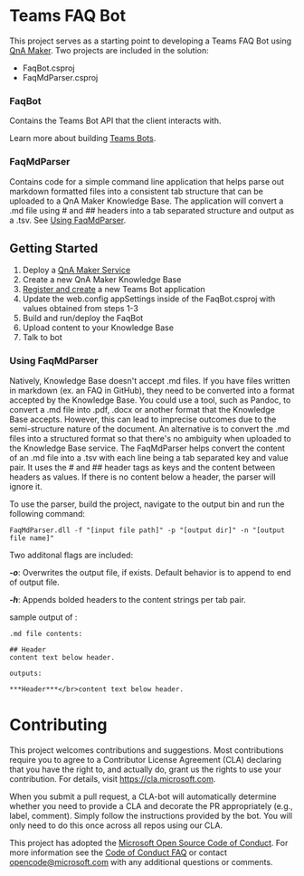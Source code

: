 
# Teams FAQ Bot

This project serves as a starting point to developing a Teams FAQ Bot using [QnA Maker](https://www.qnamaker.ai/).
Two projects are included in the solution:

* FaqBot.csproj
* FaqMdParser.csproj

### FaqBot
Contains the Teams Bot API that the client interacts with. 

Learn more about building [Teams Bots](https://docs.microsoft.com/en-us/microsoftteams/platform/concepts/bots/bots-create).

### FaqMdParser
Contains code for a simple command line application that helps parse out markdown formatted files into a consistent tab structure that can be uploaded to a QnA Maker Knowledge Base. The application will convert a .md file using # and ## headers into a tab separated structure and output as a .tsv. See [Using FaqMdParser](#using-faqmdparser).

## Getting Started

1. Deploy a [QnA Maker Service]((https://www.qnamaker.ai/))
2. Create a new QnA Maker Knowledge Base
3. [Register and create](https://docs.microsoft.com/en-us/microsoftteams/platform/concepts/bots/bots-create#create-a-bot-for-microsoft-teams) a new Teams Bot application 
4. Update the web.config appSettings inside of the FaqBot.csproj with values obtained from steps 1-3
5. Build and run/deploy the FaqBot
6. Upload content to your Knowledge Base
7. Talk to bot

### Using FaqMdParser
Natively, Knowledge Base doesn't accept .md files. If you have files written in markdown (ex. an FAQ in GitHub),  they need to be converted into a format accepted by the Knowledge Base. You could use a tool, such as Pandoc, to convert a .md file into .pdf, .docx or another format that the Knowledge Base accepts. However, this can lead to imprecise outcomes due to the semi-structure nature of the document. An alternative is to convert the .md files into a structured format so that there's no ambiguity when uploaded to the Knowledge Base service. The FaqMdParser helps convert the content of an .md file into a .tsv with each line being a tab separated key and value pair. It uses the # and ## header tags as keys and the content between headers as values. If there is no content below a header, the parser will ignore it.

To use the parser, build the project, navigate to the output bin and run the following command:
```
FaqMdParser.dll -f "[input file path]" -p "[output dir]" -n "[output file name]"
```

Two additonal flags are included:

***-o***: Overwrites the output file, if exists. Default behavior is to append to end of output file.

***-h***: Appends bolded headers to the content strings per tab pair.

sample output of :
```
.md file contents:

## Header
content text below header.

outputs:

***Header***</br>content text below header.
```

# Contributing

This project welcomes contributions and suggestions.  Most contributions require you to agree to a
Contributor License Agreement (CLA) declaring that you have the right to, and actually do, grant us
the rights to use your contribution. For details, visit https://cla.microsoft.com.

When you submit a pull request, a CLA-bot will automatically determine whether you need to provide
a CLA and decorate the PR appropriately (e.g., label, comment). Simply follow the instructions
provided by the bot. You will only need to do this once across all repos using our CLA.

This project has adopted the [Microsoft Open Source Code of Conduct](https://opensource.microsoft.com/codeofconduct/).
For more information see the [Code of Conduct FAQ](https://opensource.microsoft.com/codeofconduct/faq/) or
contact [opencode@microsoft.com](mailto:opencode@microsoft.com) with any additional questions or comments.

